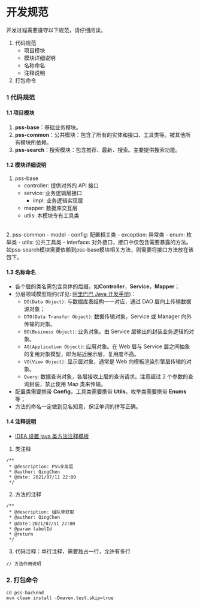 # 开发规范
开发过程需要遵守以下规范，请仔细阅读。
<br/>
1. 代码规范
    - 项目模块
    - 模块详细说明
    - 名称命名
    - 注释说明
2. 打包命令

### 1 代码规范
#### 1.1 项目模块
1. **pss-base**：基础业务模块。
2. **pss-common**：公共模块：包含了所有的实体和接口、工具类等。被其他所有模块所依赖。
3. **pss-search**：搜索模块：包含推荐、最新、搜索。主要提供搜索功能。

#### 1.2 模块详细说明
1. pss-base
    - controller: 提供对外的 API 接口
    - service: 业务逻辑层接口
        - impl: 业务逻辑实现层
    - mapper: 数据库交互层
    - utils: 本模块专有工具类

<br/>
2. pss-common
- model
    - config: 配置相关类
    - exception: 异常类
    - enum: 枚举类
- utils: 公共工具类
- interface: 对外接口，接口中仅包含需要暴露的方法。如pss-search模块需要依赖到pss-base模块相关方法，则需要将接口方法放在该包下。

#### 1.3 名称命名
- 各个层的类名需包含具体的后缀，如**Controller**，**Service**，**Mapper**；
- 分层领域模型规约(详见: [阿里巴巴 Java 开发手册](https://kangroo.gitee.io/ajcg/#/app-layer))：
    - `DO(Data Object)`: 与数据库表结构一一对应，通过 DAO 层向上传输数据源对象；
    - `DTO(Data Transfer Object)`: 数据传输对象，Service 或 Manager 向外传输的对象。
    - `BO(Business Object)`: 业务对象。由 Service 层输出的封装业务逻辑的对象。
    - `AO(Application Object)`: 应用对象。在 Web 层与 Service 层之间抽象的复用对象模型，即为贴近展示层，复用度不高。
    - `VO(View Object)`: 显示层对象，通常是 Web 向模板渲染引擎层传输的对象。
    - `Query`: 数据查询对象，各层接收上层的查询请求。注意超过 2 个参数的查询封装，禁止使用 Map 类来传输。
- 配置类需要携带 **Config**，工具类需要携带 **Utils**，枚举类需要携带 **Enums** 等；
- 方法的命名一定做到见名知意，保证单词的拼写正确。

#### 1.4 注释说明
- [IDEA 设置 java 类方法注释模板](https://blog.csdn.net/u012946310/article/details/93495712)
1. 类注释
```
/**
 * @description: PSS业务层
 * @author: QingChen
 * @date: 2021/07/11 22:00
 */
```
2. 方法的注释
```
/**
 * @description: 组队单获取
 * @author: QingChen
 * @date：2021/07/11 22:00
 * @param labelId
 * @return 
 */
```

3. 代码注释：单行注释，需要独占一行，允许有多行
```
// 方法作用说明
```

### 2. 打包命令
```
cd pss-backend
mvn clean install -Dmaven.test.skip=true

```
